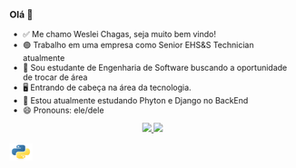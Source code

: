 ### Olá 👋
- ✅ Me chamo Weslei Chagas, seja muito bem vindo!
- 🟢 Trabalho em uma empresa como Senior EHS&S Technician atualmente
- 🔭 Sou estudante de Engenharia de Software buscando a oportunidade de trocar de área
- 🖥  Entrando de cabeça na área da tecnologia.
- 🌱 Estou atualmente estudando Phyton e Django no BackEnd
- 😄 Pronouns: ele/dele
<div align="center">
  <a href="https://github.com/WLehi">
  <img height="180em" src="https://github-readme-stats.vercel.app/api?username=WLehi&show_icons=true&theme=discord_old_blurple&include_all_commits=true&count_private=true"/>
  <img height="180em" src="https://github-readme-stats.vercel.app/api/top-langs/?username=WLehi&layout=compact&langs_count=7&theme=discord_old_blurple"/>
</div>
<div style="display: inline_block"><br>
    <img align="center" alt="WLehi-Python" height="30" width="40" src="https://raw.githubusercontent.com/devicons/devicon/master/icons/python/python-original.svg">
 </div>
